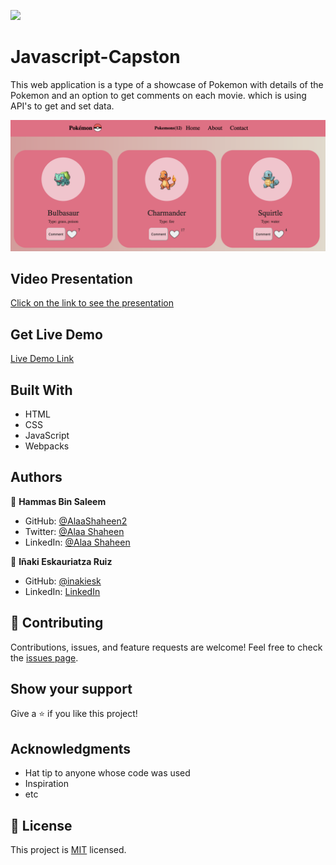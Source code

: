 ![](https://img.shields.io/badge/Microverse-blueviolet)

# Javascript-Capston
This web application is a type of a showcase of Pokemon with details of the Pokemon and an option to get comments on each movie. which is using API's to get and set data.

![App Screenshot](./src/images/Screen%20Shot%202022-09-17%20at%2021.21.45.png)

## Video Presentation

[Click on the link to see the presentation](https://drive.google.com/file/d/1n2pfthSoUxXiWUPXZgGWBy93z_J1q5z2/view?usp=sharing)

## Get Live Demo

[Live Demo Link](https://alaashaheen2.github.io/Javascript-Capstone/dist/index.html)

## Built With

- HTML
- CSS
- JavaScript
- Webpacks

## Authors

👤 **Hammas Bin Saleem**

- GitHub: [@AlaaShaheen2](https://github.com/AlaaShaheen2)
- Twitter: [@Alaa Shaheen](https://twitter.com/AlaaShaheen93)
- LinkedIn: [@Alaa Shaheen](https://www.linkedin.com/in/alaa-shaheen-879140240/)

👤 **Iñaki Eskauriatza Ruiz**

- GitHub: [@inakiesk](https://github.com/inakiesk)
- LinkedIn: [LinkedIn](https://www.linkedin.com/in/i%C3%B1aki-eskauriatza-b82684241?lipi=urn%3Ali%3Apage%3Ad_flagship3_profile_view_base_contact_details%3B1VEaqHfJTmWAhjqdjRvumA%3D%3D)

## 🤝 Contributing
Contributions, issues, and feature requests are welcome!
Feel free to check the [issues page](../../issues/).

## Show your support
Give a ⭐️ if you like this project!

## Acknowledgments
- Hat tip to anyone whose code was used
- Inspiration
- etc

## 📝 License
This project is [MIT](LICENSE) licensed.
